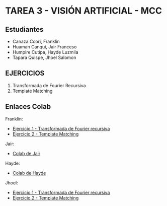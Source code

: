 # TAREA 3 - VISIÓN ARTIFICIAL - MCC

## Estudiantes
- Canaza Ccori, Franklin
- Huaman Canqui, Jair Franceso
- Humpire Cutipa, Hayde Luzmila
- Tapara Quispe, Jhoel Salomon

## EJERCICIOS
1. Transformada de Fourier Recursiva
2. Template Matching

## Enlaces Colab
Franklin:
- [Ejercicio 1 - Transformada de Fourier recursiva](https://colab.research.google.com/drive/1efN4LJBD-jhSvLwW7FnExPYyl_5zFD0V)
- [Ejercicio 2 - Template Matching](https://colab.research.google.com/drive/1C80X3xn0QUHs5nR8hO1_NOWAI8U0uBy0?usp=sharing)

Jair:
- [Colab de Jair](https://colab.research.google.com/drive/1pEStg3Ae-mv71T3eerWJtmkB2GnMIpFu?usp=sharing)

Hayde:
- [Colab de Hayde](https://colab.research.google.com/drive/13gSSih-18NeatCpO6CRF3tdleCGuB1KH?usp=sharing)

Jhoel:
- [Ejercicio 1 - Transformada de Fourier recursiva](https://colab.research.google.com/drive/1oEcJ7NGpp3A0rx5xrI4NdJ6zqMBmvDP0?usp=sharing)
- [Ejercicio 2 - Template Matching](https://colab.research.google.com/drive/1nLn4dD6Nugexx1XYDSJipDU3HOzP_7LT?usp=sharing)
